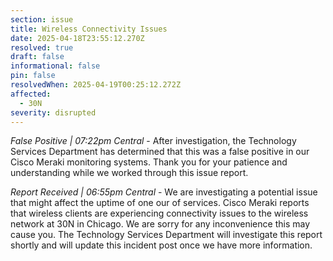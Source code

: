 ```yaml
---
section: issue
title: Wireless Connectivity Issues
date: 2025-04-18T23:55:12.270Z
resolved: true
draft: false
informational: false
pin: false
resolvedWhen: 2025-04-19T00:25:12.272Z
affected:
  - 30N
severity: disrupted
---
```

*False Positive | 07:22pm Central* - After investigation, the Technology Services Department has determined that this was a false positive in our Cisco Meraki monitoring systems. Thank you for your patience and understanding while we worked through this issue report.

*Report Received | 06:55pm Central* - We are investigating a potential issue that might affect the uptime of one our of services. Cisco Meraki reports that wireless clients are experiencing connectivity issues to the wireless network at 30N in Chicago. We are sorry for any inconvenience this may cause you. The Technology Services Department will investigate this report shortly and will update this incident post once we have more information.